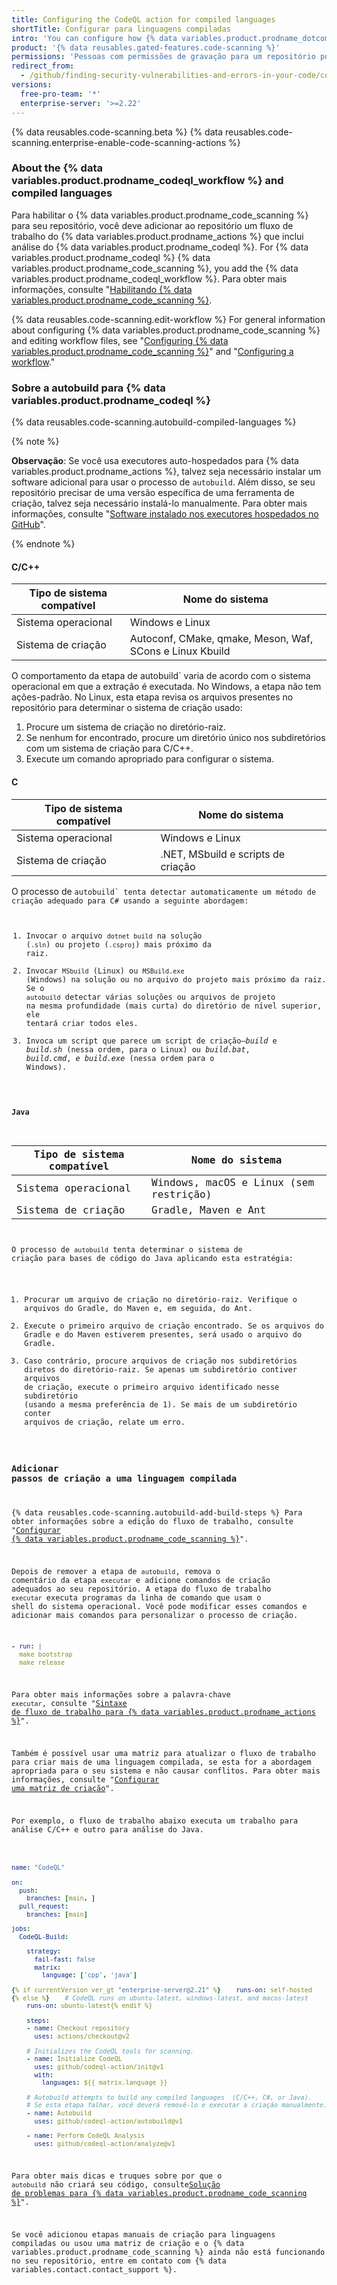 ```yaml
---
title: Configuring the CodeQL action for compiled languages
shortTitle: Configurar para linguagens compiladas
intro: 'You can configure how {% data variables.product.prodname_dotcom %} uses the {% data variables.product.prodname_codeql_workflow %} to scan code written in compiled languages for vulnerabilities and errors.'
product: '{% data reusables.gated-features.code-scanning %}'
permissions: 'Pessoas com permissões de gravação para um repositório podem configurar {% data variables.product.prodname_code_scanning %} para o repositório.'
redirect_from:
  - /github/finding-security-vulnerabilities-and-errors-in-your-code/configuring-code-scanning-for-compiled-languages
versions:
  free-pro-team: '*'
  enterprise-server: '>=2.22'
---
```


{% data reusables.code-scanning.beta %}
{% data reusables.code-scanning.enterprise-enable-code-scanning-actions %}

### About the {% data variables.product.prodname_codeql_workflow %} and compiled languages

Para habilitar o {% data variables.product.prodname_code_scanning %} para seu repositório, você deve adicionar ao repositório um fluxo de trabalho do {% data variables.product.prodname_actions %} que inclui análise do {% data variables.product.prodname_codeql %}. For {% data variables.product.prodname_codeql %} {% data variables.product.prodname_code_scanning %}, you add the {% data variables.product.prodname_codeql_workflow %}. Para obter mais informações, consulte "[Habilitando {% data variables.product.prodname_code_scanning %}](/github/finding-security-vulnerabilities-and-errors-in-your-code/enabling-code-scanning).

{% data reusables.code-scanning.edit-workflow %}
For general information about configuring {% data variables.product.prodname_code_scanning %} and editing workflow files, see "[Configuring {% data variables.product.prodname_code_scanning %}](/github/finding-security-vulnerabilities-and-errors-in-your-code/configuring-code-scanning)" and  "[Configuring a workflow](/actions/configuring-and-managing-workflows/configuring-a-workflow)."

### Sobre a autobuild para {% data variables.product.prodname_codeql %}

{% data reusables.code-scanning.autobuild-compiled-languages %}

{% note %}

**Observação**: Se você usa executores auto-hospedados para {% data variables.product.prodname_actions %}, talvez seja necessário instalar um software adicional para usar o processo de `autobuild`. Além disso, se seu repositório precisar de uma versão específica de uma ferramenta de criação, talvez seja necessário instalá-lo manualmente. Para obter mais informações, consulte "[Software instalado nos executores hospedados no GitHub](/actions/reference/software-installed-on-github-hosted-runners)".

{% endnote %}

#### C/C++

| Tipo de sistema compatível | Nome do sistema                                          |
| -------------------------- | -------------------------------------------------------- |
| Sistema operacional        | Windows e Linux                                          |
| Sistema de criação         | Autoconf, CMake, qmake, Meson, Waf, SCons e Linux Kbuild |

O comportamento da etapa de </code>autobuild` varia de acordo com o sistema operacional em que a extração é executada. No Windows, a etapa não tem ações-padrão. No Linux, esta etapa revisa os arquivos presentes no repositório para determinar o sistema de criação usado:</p>

<ol start="1">
<li>Procure um sistema de criação no diretório-raiz.</li>
<li>Se nenhum for encontrado, procure um diretório único nos subdiretórios com um sistema de criação para C/C++.</li>
<li>Execute um comando apropriado para configurar o sistema. </li>
</ol>

<h4 spaces-before="0">C</h4>

<table spaces-before="0" line-breaks-before="2">
<thead>
<tr>
  <th>Tipo de sistema compatível</th>
  <th>Nome do sistema</th>
</tr>
</thead>
<tbody>
<tr>
  <td>Sistema operacional</td>
  <td>Windows e Linux</td>
</tr>
<tr>
  <td>Sistema de criação</td>
  <td>.NET, MSbuild e scripts de criação</td>
</tr>
</tbody>
</table>

<p spaces-before="0">O processo de <code>autobuild` tenta detectar automaticamente um método de criação adequado para C# usando a seguinte abordagem:

1. Invocar o arquivo `dotnet build` na solução (`.sln`) ou projeto (`.csproj`) mais próximo da raiz.
2. Invocar `MSbuild` (Linux) ou `MSBuild.exe` (Windows) na solução ou no arquivo do projeto mais próximo da raiz. Se o `autobuild` detectar várias soluções ou arquivos de projeto na mesma profundidade (mais curta) do diretório de nível superior, ele tentará criar todos eles.
3. Invoca um script que parece um script de criação—_build_ e _build.sh_ (nessa ordem, para o Linux) ou _build.bat_, _build.cmd_, _e build.exe_ (nessa ordem para o Windows).

#### Java

| Tipo de sistema compatível | Nome do sistema                        |
| -------------------------- | -------------------------------------- |
| Sistema operacional        | Windows, macOS e Linux (sem restrição) |
| Sistema de criação         | Gradle, Maven e Ant                    |

O processo de `autobuild` tenta determinar o sistema de criação para bases de código do Java aplicando esta estratégia:

1. Procurar um arquivo de criação no diretório-raiz. Verifique o arquivos do Gradle, do Maven e, em seguida, do Ant.
2. Execute o primeiro arquivo de criação encontrado. Se os arquivos do Gradle e do Maven estiverem presentes, será usado o arquivo do Gradle.
3. Caso contrário, procure arquivos de criação nos subdiretórios diretos do diretório-raiz. Se apenas um subdiretório contiver arquivos de criação, execute o primeiro arquivo identificado nesse subdiretório (usando a mesma preferência de 1). Se mais de um subdiretório conter arquivos de criação, relate um erro.

### Adicionar passos de criação a uma linguagem compilada

{% data reusables.code-scanning.autobuild-add-build-steps %} Para obter informações sobre a edição do fluxo de trabalho, consulte "[Configurar {% data variables.product.prodname_code_scanning %}](/github/finding-security-vulnerabilities-and-errors-in-your-code/configuring-code-scanning#editing-a-code-scanning-workflow)".

Depois de remover a etapa de `autobuild`, remova o comentário da etapa `executar` e adicione comandos de criação adequados ao seu repositório. A etapa do fluxo de trabalho `executar` executa programas da linha de comando que usam o shell do sistema operacional. Você pode modificar esses comandos e adicionar mais comandos para personalizar o processo de criação.

``` yaml
- run: |
  make bootstrap
  make release
```

Para obter mais informações sobre a palavra-chave `executar`, consulte "[Sintaxe de fluxo de trabalho para {% data variables.product.prodname_actions %}](/actions/reference/workflow-syntax-for-github-actions#jobsjob_idstepsrun)".

Também é possível usar uma matriz para atualizar o fluxo de trabalho para criar mais de uma linguagem compilada, se esta for a abordagem apropriada para o seu sistema e não causar conflitos. Para obter mais informações, consulte "[Configurar uma matriz de criação](/actions/configuring-and-managing-workflows/configuring-a-workflow#configuring-a-build-matrix)".


Por exemplo, o fluxo de trabalho abaixo executa um trabalho para análise C/C++ e outro para análise do Java.

```yaml

name: "CodeQL"

on:
  push:
    branches: [main, ]
  pull_request:
    branches: [main]

jobs:
  CodeQL-Build:

    strategy:
      fail-fast: false
      matrix:
        language: ['cpp', 'java']

{% if currentVersion ver_gt "enterprise-server@2.21" %}    runs-on: self-hosted
{% else %}    # CodeQL runs on ubuntu-latest, windows-latest, and macos-latest
    runs-on: ubuntu-latest{% endif %}

    steps:
    - name: Checkout repository
      uses: actions/checkout@v2

    # Initializes the CodeQL tools for scanning.
    - name: Initialize CodeQL
      uses: github/codeql-action/init@v1
      with:
        languages: ${{ matrix.language }}

    # Autobuild attempts to build any compiled languages  (C/C++, C#, or Java).
    # Se esta etapa falhar, você deverá removê-lo e executar a criação manualmente.
    - name: Autobuild
      uses: github/codeql-action/autobuild@v1

    - name: Perform CodeQL Analysis
      uses: github/codeql-action/analyze@v1
```

Para obter mais dicas e truques sobre por que o `autobuild` não criará seu código, consulte[Solução de problemas para {% data variables.product.prodname_code_scanning %}](/github/finding-security-vulnerabilities-and-errors-in-your-code/troubleshooting-code-scanning)".

Se você adicionou etapas manuais de criação para linguagens compiladas ou usou uma matriz de criação e o {% data variables.product.prodname_code_scanning %} ainda não está funcionando no seu repositório, entre em contato com {% data variables.contact.contact_support %}.
